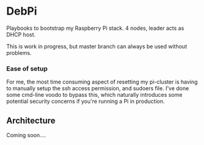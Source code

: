# DebPi
Playbooks to bootstrap my Raspberry Pi stack. 4 nodes, leader acts as DHCP host.

This is work in progress, but master branch can always be used without problems.

### Ease of setup
For me, the most time consuming aspect of resetting my pi-cluster is having to manually setup the ssh access permission, and sudoers file.
I've done some cmd-line voodo to bypass this, which naturally introduces some potential security concerns if you're running a Pi in production. 

## Architecture
Coming soon....
